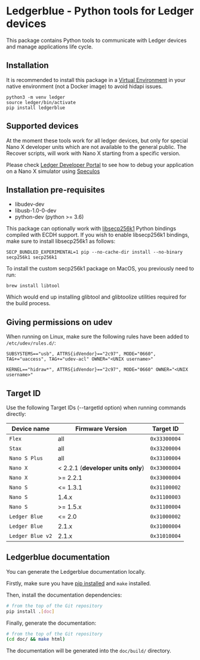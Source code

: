 # Ledgerblue - Python tools for Ledger devices

This package contains Python tools to communicate with Ledger devices and manage applications life cycle.

## Installation

It is recommended to install this package in a [Virtual Environment](http://docs.python-guide.org/en/latest/dev/virtualenvs/) in your native environment (not a Docker image) to avoid hidapi issues.

```
python3 -m venv ledger
source ledger/bin/activate
pip install ledgerblue
```

## Supported devices

At the moment these tools work for all ledger devices, but only for special Nano X developer units which are not available to the general public.
The Recover scripts, will work with Nano X starting from a specific version.

Please check [Ledger Developer Portal](https://developers.ledger.com/docs/nano-app/introduction/) to see how to debug your application on a Nano X simulator using [Speculos](https://github.com/LedgerHQ/speculos)

## Installation pre-requisites


  * libudev-dev
  * libusb-1.0-0-dev
  * python-dev (python >= 3.6)

This package can optionally work with [libsecp256k1](https://github.com/ludbb/secp256k1-py) Python bindings compiled with ECDH support. If you wish to enable libsecp256k1 bindings, make sure to install libsecp256k1 as follows:

```
SECP_BUNDLED_EXPERIMENTAL=1 pip --no-cache-dir install --no-binary secp256k1 secp256k1
```

To install the custom secp256k1 package on MacOS, you previously need to run:
```
brew install libtool
```
Which would end up installing glibtool and glibtoolize utilities required for the build process.

## Giving permissions on udev

When running on Linux, make sure the following rules have been added to `/etc/udev/rules.d/`:

```
SUBSYSTEMS=="usb", ATTRS{idVendor}=="2c97", MODE="0660", TAG+="uaccess", TAG+="udev-acl" OWNER="<UNIX username>"

KERNEL=="hidraw*", ATTRS{idVendor}=="2c97", MODE="0660" OWNER="<UNIX username>"
```

## Target ID

Use the following Target IDs (--targetId option) when running commands directly:


| Device name      | Firmware Version                   | Target ID    |
|------------------|------------------------------------|--------------|
| `Flex`           | all                                | `0x33300004` |
| `Stax`           | all                                | `0x33200004` |
| `Nano S Plus`    | all                                | `0x33100004` |
| `Nano X`         | < 2.2.1 (**developer units only**) | `0x33000004` |
| `Nano X`         | \>=  2.2.1                         | `0x33000004` |
| `Nano S`         | <= 1.3.1                           | `0x31100002` |
| `Nano S`         | 1.4.x                              | `0x31100003` |
| `Nano S`         | \>= 1.5.x                          | `0x31100004` |
| `Ledger Blue`    | <= 2.0                             | `0x31000002` |
| `Ledger Blue`    | 2.1.x                              | `0x31000004` |
| `Ledger Blue v2` | 2.1.x                              | `0x31010004` |


## Ledgerblue documentation

You can generate the Ledgerblue documentation locally.

Firstly, make sure you have [pip installed](https://pip.pypa.io/en/stable/installing/) and `make`
installed.

Then, install the documentation dependencies:

```bash
# from the top of the Git repository
pip install .[doc]
```

Finally, generate the documentation:

```bash
# from the top of the Git repository
(cd doc/ && make html)
```

The documentation will be generated into the `doc/build/` directory.
